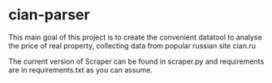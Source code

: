 # cian-parser
This main goal of this project is to create the convenient datatool to analyse the price of real property, collecting data from popular russian site cian.ru  
  
The current version of Scraper can be found in scraper.py and requirements are in requirements.txt as you can assume.
